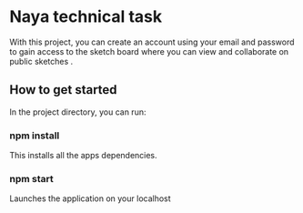 # Naya technical task

With this project, you can create an account using your email and password to gain access to the sketch board where you can view and collaborate on
public sketches .

## How to get started

In the project directory, you can run:

### npm install

This installs all the apps dependencies.

### npm start

Launches the application on your localhost
